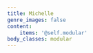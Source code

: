 ```yaml
---
title: Michelle
genre_images: false
content:
    items: '@self.modular'
body_classes: modular
---
```


